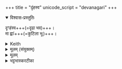 +++
title = "दृंहस्व"
unicode_script = "devanagari"
+++
<details open><summary>विश्वास-प्रस्तुतिः</summary>

दृꣳह॑स्व+++(=दृढा भव)+++।  
मा ह्वाः॑+++(=कुटिला भूः)+++।
</details>

<details><summary>Keith</summary>

Be firm, waver not.

</details>

<details><summary>मूलम् (संयुक्तम्)</summary>

दृꣳह॑स्व॒ मा ह्वाः
</details>

<details><summary>मूलम्</summary>

दृꣳह॑स्व॒  मा ह्वाः॑
</details>

<details><summary>भट्टभास्करटीका</summary>

दृंहस्व वर्धस्व दृढा भव । दृहदृहि वृद्धौ, व्यत्ययेनात्मनेपदम् । केचिदाहुर्वर्धनायां वर्तत इति । यद्वा - दृंहगा इतिवत् ण्यन्तात्कर्मकर्तर्यात्मनेपदम् । पूर्ववद्यक्प्रतिषेधादि (पा.सू. 3.1.89 वा 1) । मा ह्वाः मा कुटिला भूः । ह्वृ कौटिल्ये, लुङ्मध्यमपुरुषैकवचने, सिचि वृद्धौ, 'बहुळं छन्दसि' (पा.सू. 7.3.97) इतीडभावे, हल्ङ्यादिलोपे 'रात्सस्य' (पा.सू. 8.2.24) इति सकारलोपः । अत्र 'चादिलोपे विभाषा' (पा.सू. 8.1.63) इति प्रथमा तिङ्विभक्तिर्न निहन्यते दृंह॑स्व॒ मा ह्वाः॒ इति ॥
</details>

